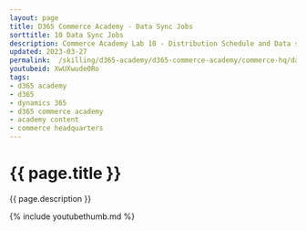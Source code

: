 ```yaml
---
layout: page
title: D365 Commerce Academy - Data Sync Jobs
sorttitle: 10 Data Sync Jobs
description: Commerce Academy Lab 10 - Distribution Schedule and Data sync jobs in Commerce.
updated: 2023-03-27
permalink:  /skilling/d365-academy/d365-commerce-academy/commerce-hq/datasyncjobs
youtubeid: XwUXwude0Ro
tags: 
- d365 academy
- d365
- dynamics 365
- d365 commerce academy
- academy content
- commerce headquarters
---
```


# {{ page.title }}

{{ page.description }}

{% include youtubethumb.md %}
